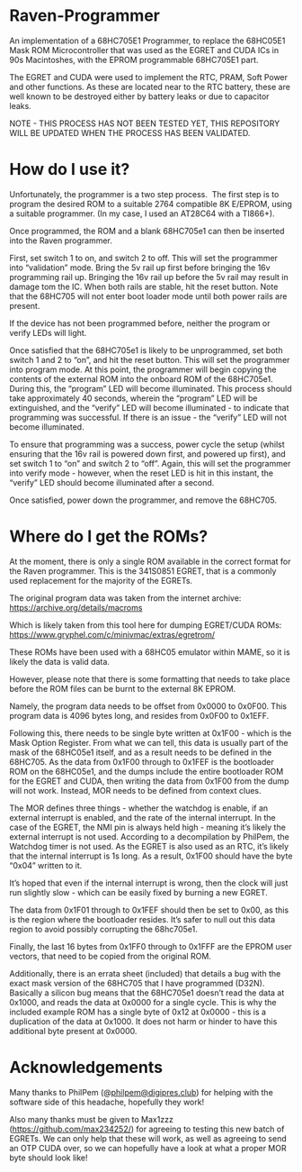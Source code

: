 # Raven-Programmer
An implementation of a 68HC705E1 Programmer, to replace the 68HC05E1 Mask ROM Microcontroller that was used as the EGRET and CUDA ICs in 90s Macintoshes, with the EPROM programmable 68HC705E1 part. 

The EGRET and CUDA were used to implement the RTC, PRAM, Soft Power and other functions. As these are located near to the RTC battery, these are well known to be destroyed either by battery leaks or due to capacitor leaks.

 NOTE - THIS PROCESS HAS NOT BEEN TESTED YET, THIS REPOSITORY WILL BE UPDATED WHEN THE PROCESS HAS BEEN VALIDATED.

# How do I use it?

Unfortunately, the programmer is a two step process.
 The first step is to program the desired ROM to a suitable 2764 compatible 8K E/EPROM, using a suitable programmer. (In my case, I used an AT28C64 with a TI866+).

Once programmed, the ROM and a blank 68HC705e1 can then be inserted into the Raven programmer.

First, set switch 1 to on, and switch 2 to off. 
This will set the programmer into “validation” mode.
Bring the 5v rail up first before bringing the 16v programming rail up. 
Bringing the 16v rail up before the 5v rail may result in damage tom the IC. 
When both rails are stable, hit the reset button. 
Note that the 68HC705 will not enter boot loader mode until both power rails are present.

If the device has not been programmed before, neither the program or verify LEDs will light. 

Once satisfied that the 68HC705e1 is likely to be unprogrammed, set both switch 1 and 2 to “on”, and hit the reset button. 
This will set the programmer into program mode. 
At this point, the programmer will begin copying the contents of the external ROM into the onboard ROM of the 68HC705e1.
During this, the “program” LED will become illuminated. 
This process should take approximately 40 seconds, wherein the “program” LED will be extinguished, and the “verify” LED will become illuminated - to indicate that programming was successful.
If there is an issue - the “verify” LED will not become illuminated. 

To ensure that programming was a success, power cycle the setup (whilst ensuring that the 16v rail is powered down first, and powered up first), and set switch 1 to “on” and switch 2 to “off”. 
Again, this will set the programmer into verify mode - however, when the reset LED is hit in this instant, the “verify” LED should become illuminated after a second. 

Once satisfied, power down the programmer, and remove the 68HC705. 

# Where do I get the ROMs? 
At the moment, there is only a single ROM available in the correct format for the Raven programmer. This is the 341S0851 EGRET, that is a commonly used replacement for the majority of the EGRETs. 

The original program data was taken from the internet archive: 
https://archive.org/details/macroms

Which is likely taken from this tool here for dumping EGRET/CUDA ROMs:
https://www.gryphel.com/c/minivmac/extras/egretrom/

These ROMs have been used with a 68HC05 emulator within MAME, so it is likely the data is valid data. 

However, please note that there is some formatting that needs to take place before the ROM files can be burnt to the external 8K EPROM. 

Namely, the program data needs to be offset from 0x0000 to 0x0F00. This program data is 4096 bytes long, and resides from 0x0F00 to 0x1EFF. 

Following this, there needs to be single byte written at 0x1F00 - which is the Mask Option Register. 
From what we can tell, this data is usually part of the mask of the 68HC05e1 itself, and as a result needs to be defined in the 68HC705. As the data from 0x1F00 through to 0x1FEF is the bootloader ROM on the 68HC05e1, and the dumps include the entire bootloader ROM for the EGRET and CUDA, then writing the data from 0x1F00 from the dump will not work. 
Instead, MOR needs to be defined from context clues. 

The MOR defines three things - whether the watchdog is enable, if an external interrupt is enabled, and the rate of the internal interrupt.
In the case of the EGRET, the NMI pin is always held high - meaning it’s likely the external interrupt is not used. According to a decompilation by PhilPem, the Watchdog timer is not used. 
As the EGRET is also used as an RTC, it’s likely that the internal interrupt is 1s long. As a result, 0x1F00 should have the byte “0x04” written to it.

It’s hoped that even if the internal interrupt is wrong, then the clock will just run slightly slow - which can be easily fixed by burning a new EGRET. 


The data from 0x1F01 through to 0x1FEF should then be set to 0x00, as this is the region where the bootloader resides. It’s safer to null out this data region to avoid possibly corrupting the 68hc705e1. 

Finally, the last 16 bytes from 0x1FF0 through to 0x1FFF are the EPROM user vectors, that need to be copied from the original ROM. 

Additionally, there is an errata sheet (included) that details a bug with the exact mask version of the 68HC705 that I have programmed (D32N). Basically a silicon bug means that the 68HC705e1 doesn’t read the data at 0x1000, and reads the data at 0x0000 for a single cycle. This is why the included example ROM has a single byte of 0x12 at 0x0000 - this is a duplication of the data at 0x1000. It does not harm or hinder to have this additional byte present at 0x0000. 


# Acknowledgements 

Many thanks to PhilPem (@philpem@digipres.club) for helping with the software side of this headache, hopefully they work!

Also many thanks must be given to Max1zzz (https://github.com/max234252/) for agreeing to testing this new batch of EGRETs. We can only help that these will work, as well as agreeing to send an OTP CUDA over, so we can hopefully have a look at what a proper MOR byte should look like!
